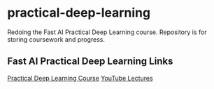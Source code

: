 # practical-deep-learning

Redoing the Fast AI Practical Deep Learning course. Repository is for storing coursework and progress.

## Fast AI Practical Deep Learning Links
[Practical Deep Learning Course](https://course.fast.ai/)
[YouTube Lectures](https://www.youtube.com/playlist?list=PLfYUBJiXbdtSvpQjSnJJ_PmDQB_VyT5iU)
